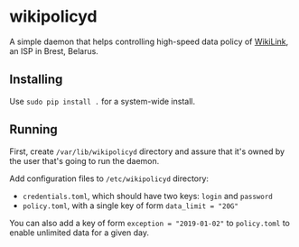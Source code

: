 # wikipolicyd

A simple daemon that helps controlling high-speed data policy
of [WikiLink](http://wikilink.by/), an ISP in Brest, Belarus.

## Installing

Use `sudo pip install .` for a system-wide install.

## Running

First, create `/var/lib/wikipolicyd` directory and assure
that it's owned by the user that's going to run the daemon.

Add configuration files to `/etc/wikipolicyd` directory:
- `credentials.toml`, which should have two keys: `login` and `password`
- `policy.toml`, with a single key of form `data_limit = "20G"`

You can also add a key of form `exception = "2019-01-02"` to `policy.toml`
to enable unlimited data for a given day.
